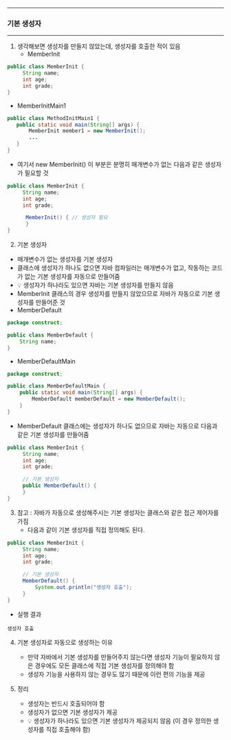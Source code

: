 -----
### 기본 생성자
-----
1. 생각해보면 생성자를 만들지 않았는데, 생성자를 호출한 적이 있음
   - MemberInit
```java
public class MemberInit {
     String name;
     int age;
     int grade;
}
```
  - MemberInitMain1
```java
public class MethodInitMain1 {
   public static void main(String[] args) {
       MemberInit member1 = new MemberInit();
       ...
   }
}
```
  - 여기서 new MemberInit() 이 부분은 분명히 매개변수가 없는 다음과 같은 생성자가 필요할 것
```java
public class MemberInit {
     String name;
     int age;
     int grade;

      MemberInit() { // 생성자 필요
      }
}
```

2. 기본 생성자
  - 매개변수가 없는 생성자를 기본 생성자
  - 클래스에 생성자가 하나도 없으면 자바 컴파일러는 매개변수가 없고, 작동하는 코드가 없는 기본 생성자를 자동으로 만들어줌
  - 💡 생성자가 하나라도 있으면 자바는 기본 생성자를 만들지 않음
  - MemberInit 클래스의 경우 생성자를 만들지 않았으므로 자바가 자동으로 기본 생성자를 만들어준 것
  - MemberDefault
```java
package construct;

public class MemberDefault {
    String name;
}
```
   - MemberDefaultMain
```java
package construct;

public class MemberDefaultMain {
    public static void main(String[] args) {
        MemberDefault memberDefault = new MemberDefault();
    }
}
```
  - MemberDefault 클래스에는 생성자가 하나도 없으므로 자바는 자동으로 다음과 같은 기본 생성자를 만들어줌
```java
public class MemberInit {
     String name;
     int age;
     int grade;

     // 기본 생성자
     public MemberDefault() {
     }
}
```

3. 참고 : 자바가 자동으로 생성해주시는 기본 생성자는 클래스와 같은 접근 제어자를 가짐
   - 다음과 같이 기본 생성자를 직접 정의해도 된다.
```java
public class MemberInit {
     String name;
     int age;
     int grade;

     // 기본 생성자
     MemberDefault() {
         System.out.println("생성자 호출");
     }
}
```
   - 실행 결과
```
생성자 호출
```

4. 기본 생성자로 자동으로 생성하는 이유
   - 만약 자바에서 기본 생성자를 만들어주지 않는다면 생성자 기능이 필요하지 않은 경우에도 모든 클래스에 직접 기본 생성자를 정의해야 함
   - 생성자 기능을 사용하지 않는 경우도 많기 때문에 이런 편의 기능을 제공

5. 정리
   - 생성자는 반드시 호출되어야 함
   - 생성자가 없으면 기본 생성자가 제공
   - 💡 생성자가 하나라도 있으면 기본 생성자가 제공되지 않음 (이 경우 정의한 생성자를 직접 호출해야 함)
